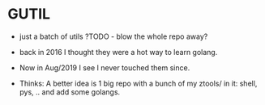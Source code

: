 # GUTIL

- just a batch of utils ?TODO - blow the whole repo away?

- back in 2016 I thought they were a hot way to learn golang.

- Now in Aug/2019 I see I never touched them since.

- Thinks: A better idea is 1 big repo with a bunch of my ztools/ in it: shell, pys, .. and add some golangs. 
